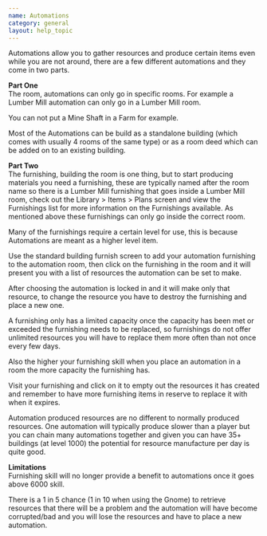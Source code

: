 ```yaml
---
name: Automations
category: general
layout: help_topic
---
```

Automations allow you to gather resources and produce certain items even while you are not around, there are a few different automations and they come in two parts.

**Part One**  
The room, automations can only go in specific rooms. For example a Lumber Mill automation can only go in a Lumber Mill room.

You can not put a Mine Shaft in a Farm for example.

Most of the Automations can be build as a standalone building (which comes with usually 4 rooms of the same type) or as a room deed which can be added on to an existing building.

**Part Two**  
The furnishing, building the room is one thing, but to start producing materials you need a furnishing, these are typically named after the room name so there is a Lumber Mill furnishing that goes inside a Lumber Mill room, check out the Library > Items > Plans screen and view the Furnishings list for more information on the Furnishings available. As mentioned above these furnishings can only go inside the correct room.

Many of the furnishings require a certain level for use, this is because Automations are meant as a higher level item.

Use the standard building furnish screen to add your automation furnishing to the automation room, then click on the furnishing in the room and it will present you with a list of resources the automation can be set to make.

After choosing the automation is locked in and it will make only that resource, to change the resource you have to destroy the furnishing and place a new one.

A furnishing only has a limited capacity once the capacity has been met or exceeded the furnishing needs to be replaced, so furnishings do not offer unlimited resources you will have to replace them more often than not once every few days.

Also the higher your furnishing skill when you place an automation in a room the more capacity the furnishing has.

Visit your furnishing and click on it to empty out the resources it has created and remember to have more furnishing items in reserve to replace it with when it expires.

Automation produced resources are no different to normally produced resources. One automation will typically produce slower than a player but you can chain many automations together and given you can have 35+ buildings (at level 1000) the potential for resource manufacture per day is quite good.

**Limitations**  
Furnishing skill will no longer provide a benefit to automations once it goes above 6000 skill.

There is a 1 in 5 chance (1 in 10 when using the Gnome) to retrieve resources that there will be a problem and the automation will have become corrupted/bad and you will lose the resources and have to place a new automation.